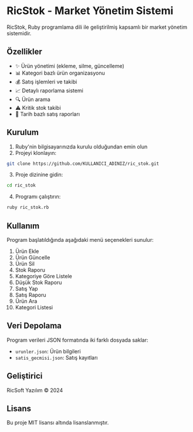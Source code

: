 # RicStok - Market Yönetim Sistemi

RicStok, Ruby programlama dili ile geliştirilmiş kapsamlı bir market yönetim sistemidir.

## Özellikler

- ✨ Ürün yönetimi (ekleme, silme, güncelleme)
- 📊 Kategori bazlı ürün organizasyonu
- 💰 Satış işlemleri ve takibi
- 📈 Detaylı raporlama sistemi
- 🔍 Ürün arama
- ⚠️ Kritik stok takibi
- 📅 Tarih bazlı satış raporları

## Kurulum

1. Ruby'nin bilgisayarınızda kurulu olduğundan emin olun
2. Projeyi klonlayın:
```bash
git clone https://github.com/KULLANICI_ADINIZ/ric_stok.git
```
3. Proje dizinine gidin:
```bash
cd ric_stok
```
4. Programı çalıştırın:
```bash
ruby ric_stok.rb
```

## Kullanım

Program başlatıldığında aşağıdaki menü seçenekleri sunulur:

1. Ürün Ekle
2. Ürün Güncelle
3. Ürün Sil
4. Stok Raporu
5. Kategoriye Göre Listele
6. Düşük Stok Raporu
7. Satış Yap
8. Satış Raporu
9. Ürün Ara
10. Kategori Listesi

## Veri Depolama

Program verileri JSON formatında iki farklı dosyada saklar:
- `urunler.json`: Ürün bilgileri
- `satis_gecmisi.json`: Satış kayıtları

## Geliştirici

RicSoft Yazılım © 2024

## Lisans

Bu proje MIT lisansı altında lisanslanmıştır. 